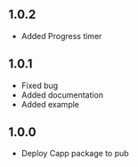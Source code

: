 ## 1.0.2
- Added Progress timer

## 1.0.1
- Fixed bug
- Added documentation
- Added example

## 1.0.0
- Deploy Capp package to pub